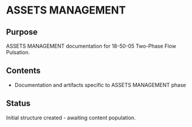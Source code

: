 # ASSETS MANAGEMENT

## Purpose
ASSETS MANAGEMENT documentation for 18-50-05 Two-Phase Flow Pulsation.

## Contents
- Documentation and artifacts specific to ASSETS MANAGEMENT phase

## Status
Initial structure created - awaiting content population.
